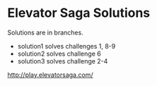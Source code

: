 # Elevator Saga Solutions

Solutions are in branches.

* solution1 solves challenges 1, 8-9
* solution2 solves challenge 6
* solution3 solves challenge 2-4

http://play.elevatorsaga.com/
